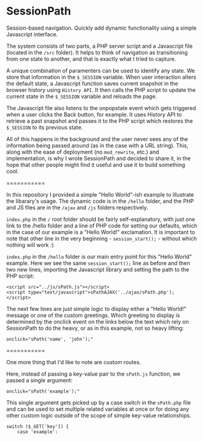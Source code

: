 SessionPath
===========

Session-based navigation. Quickly add dynamic functionality using a simple Javascript interface.

The system consists of two parts, a PHP server script and a Javascript file (located in the ``/src`` folder). It helps to think of navigation as transitioning from one state to another, and that is exactly what I tried to capture.

A unique combination of paramenters can be used to identify any state. We store that information in the ``$_SESSION`` variable. When user interaction alters the default state, a Javascript function saves current snapshot in the browser history using ``History API``. It then calls the PHP script to update the current state in the ``$_SESSION`` variable and reloads the page.

The Javascript file also listens to the onpopstate event which gets triggered when a user clicks the Back button, for example. It uses History API to retrieve a past snapshot and passes it to the PHP script which restores the ``$_SESSION`` to its previous state.

All of this happens in the background and the user never sees any of the information being passed around (as in the case with a URL string). This, along with the ease of deployment (no ``mod_rewrite``, etc.) and implementation, is why I wrote SessionPath and decided to share it, in the hope that other people might find it useful and use it to build something cool.

===========

In this repository I provided a simple "Hello World"-ish example to illustrate the libarary's usage. The dynamic code is in the ``/hello`` folder, and the PHP and JS files are in the ``/ajax`` and ``/js`` folders respectively.

``index.php`` in the ``/`` root folder should be fairly self-explanatory, with just one link to the /hello folder and a line of PHP code for setting our defaults, which in the case of our example is a "Hello World!" exclamation. It is important to note that other line in the very beginning - ``session_start();`` - without which nothing will work :)

``index.php`` in the ``/hello`` folder is our main entry point for this "Hello World" example. Here we see the same ``session_start();`` line as before and then two new lines, importing the Javascript library and setting the path to the PHP script:
```
<script src="../js/sPath.js"></script>
<script type="text/javascript">sPathAJAX('../ajax/sPath.php');</script>
```

The next few lines are just simple logic to display either a "Hello World!" message or one of the custom greetings. Which greeting to display is determined by the onclick event on the links below the text which rely on SessionPath to do the heavy, or as in this example, not so heavy lifting:
```
onclick="sPath('name', 'john');"
```

===========

One more thing that I'd like to note are custom routes.

Here, instead of passing a key-value pair to the ``sPath.js`` function, we passed a single argument:
```
onclick="sPath('example');"
```
This single argument gets picked up by a case switch in the ``sPath.php`` file and can be used to set multiple related variables at once or for doing any other custom logic outside of the scope of simple key-value relationships.
```
switch ($_GET['key']) {
    case 'example':
```
